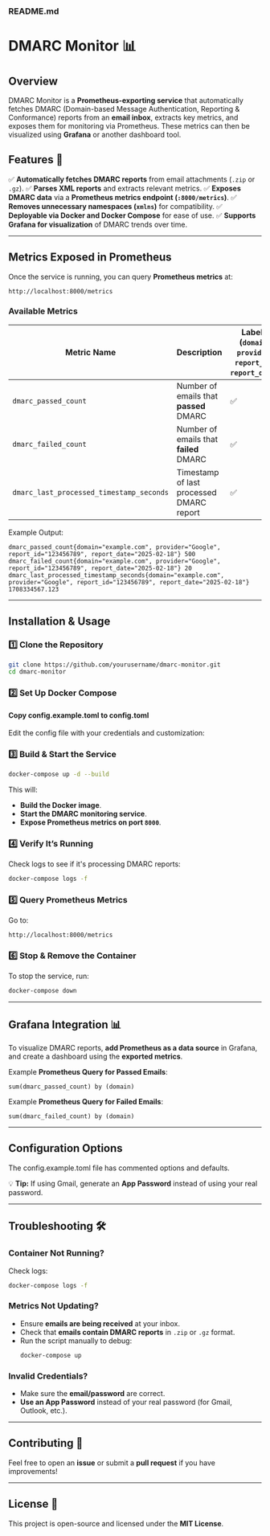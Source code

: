 
### **README.md**

# DMARC Monitor 📊

## Overview

DMARC Monitor is a **Prometheus-exporting service** that automatically fetches DMARC (Domain-based Message Authentication, Reporting & Conformance) reports from an **email inbox**, extracts key metrics, and exposes them for monitoring via Prometheus. These metrics can then be visualized using **Grafana** or another dashboard tool.

## Features 🚀

✅ **Automatically fetches DMARC reports** from email attachments (`.zip` or `.gz`).
✅ **Parses XML reports** and extracts relevant metrics.
✅ **Exposes DMARC data** via a **Prometheus metrics endpoint (`:8000/metrics`)**.
✅ **Removes unnecessary namespaces (`xmlns`)** for compatibility.
✅ **Deployable via Docker and Docker Compose** for ease of use.
✅ **Supports Grafana for visualization** of DMARC trends over time.

---

## **Metrics Exposed in Prometheus**

Once the service is running, you can query **Prometheus metrics** at:
```
http://localhost:8000/metrics
```

### **Available Metrics**
| Metric Name                              | Description                              | Labels (`domain`, `provider`, `report_id`, `report_date`) |
|------------------------------------------|------------------------------------------|-----------------------------------------------------------|
| `dmarc_passed_count`                     | Number of emails that **passed** DMARC   | ✅                                                        |
| `dmarc_failed_count`                     | Number of emails that **failed** DMARC   | ✅                                                        |
| `dmarc_last_processed_timestamp_seconds` | Timestamp of last processed DMARC report | ✅                                                        |

Example Output:
```
dmarc_passed_count{domain="example.com", provider="Google", report_id="123456789", report_date="2025-02-18"} 500
dmarc_failed_count{domain="example.com", provider="Google", report_id="123456789", report_date="2025-02-18"} 20
dmarc_last_processed_timestamp_seconds{domain="example.com", provider="Google", report_id="123456789", report_date="2025-02-18"} 1708334567.123
```

---

## **Installation & Usage**

### **1️⃣ Clone the Repository**
```sh
git clone https://github.com/yourusername/dmarc-monitor.git
cd dmarc-monitor
```

### **2️⃣ Set Up Docker Compose**
#### **Copy config.example.toml to config.toml**
Edit the config file with your credentials and customization:

### **3️⃣ Build & Start the Service**
```sh
docker-compose up -d --build
```
This will:
- **Build the Docker image**.
- **Start the DMARC monitoring service**.
- **Expose Prometheus metrics on port `8000`**.

### **4️⃣ Verify It’s Running**
Check logs to see if it's processing DMARC reports:
```sh
docker-compose logs -f
```

### **5️⃣ Query Prometheus Metrics**
Go to:
```
http://localhost:8000/metrics
```

### **6️⃣ Stop & Remove the Container**
To stop the service, run:
```sh
docker-compose down
```

---

## **Grafana Integration 📊**

To visualize DMARC reports, **add Prometheus as a data source** in Grafana, and create a dashboard using the **exported metrics**.

Example **Prometheus Query for Passed Emails**:
```promql
sum(dmarc_passed_count) by (domain)
```

Example **Prometheus Query for Failed Emails**:
```promql
sum(dmarc_failed_count) by (domain)
```

---

## **Configuration Options**

The config.example.toml file has commented options and defaults.

💡 **Tip:** If using Gmail, generate an **App Password** instead of using your real password.

---

## **Troubleshooting 🛠️**

### **Container Not Running?**
Check logs:
```sh
docker-compose logs -f
```

### **Metrics Not Updating?**
- Ensure **emails are being received** at your inbox.
- Check that **emails contain DMARC reports** in `.zip` or `.gz` format.
- Run the script manually to debug:
  ```sh
  docker-compose up
  ```

### **Invalid Credentials?**
- Make sure the **email/password** are correct.
- **Use an App Password** instead of your real password (for Gmail, Outlook, etc.).

---

## **Contributing 🤝**

Feel free to open an **issue** or submit a **pull request** if you have improvements!

---

## **License 📜**

This project is open-source and licensed under the **MIT License**.
